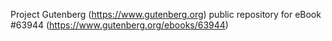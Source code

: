Project Gutenberg (https://www.gutenberg.org) public repository for
eBook #63944 (https://www.gutenberg.org/ebooks/63944)
